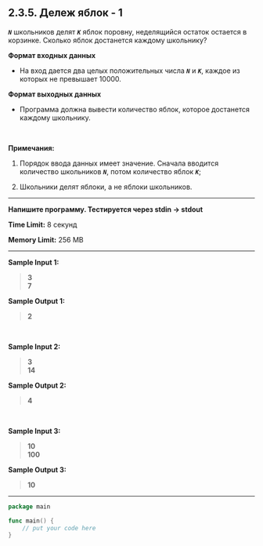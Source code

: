 ## 2.3.5. Дележ яблок - 1

***`N`*** школьников делят ***`K`*** яблок поровну, неделящийся остаток остается в корзинке. Сколько яблок достанется каждому школьнику? 

**Формат входных данных**
* На вход дается два целых положительных числа ***`N`*** и ***`K`***, каждое из которых не превышает 10000.

**Формат выходных данных**
* Программа должна вывести количество яблок, которое достанется каждому школьнику.

<br />

**Примечания:**

1. Порядок ввода данных имеет значение. Сначала вводится количество школьников ***`N`***, потом  количество яблок ***`K`***;
     
2. Школьники делят яблоки, а не яблоки школьников.

___
**Напишите программу. Тестируется через stdin → stdout**

**Time Limit:** 8 секунд

**Memory Limit:** 256 MB
___
**Sample Input 1:**
> **3<br />
> 7**

**Sample Output 1:**
> **2**

<br />

**Sample Input 2:**
> **3<br />
> 14**

**Sample Output 2:**
> **4**

<br />

**Sample Input 3:**
> **10<br />
> 100**

**Sample Output 3:**
> **10**
___
```Go
package main

func main() {
    // put your code here
}
```